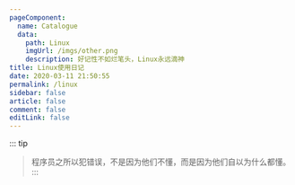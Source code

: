 ```yaml
---
pageComponent: 
  name: Catalogue
  data: 
    path: Linux
    imgUrl: /imgs/other.png
    description: 好记性不如烂笔头，Linux永远滴神
title: Linux使用日记
date: 2020-03-11 21:50:55
permalink: /linux
sidebar: false
article: false
comment: false
editLink: false
---
```

::: tip
> 程序员之所以犯错误，不是因为他们不懂，而是因为他们自以为什么都懂。
:::